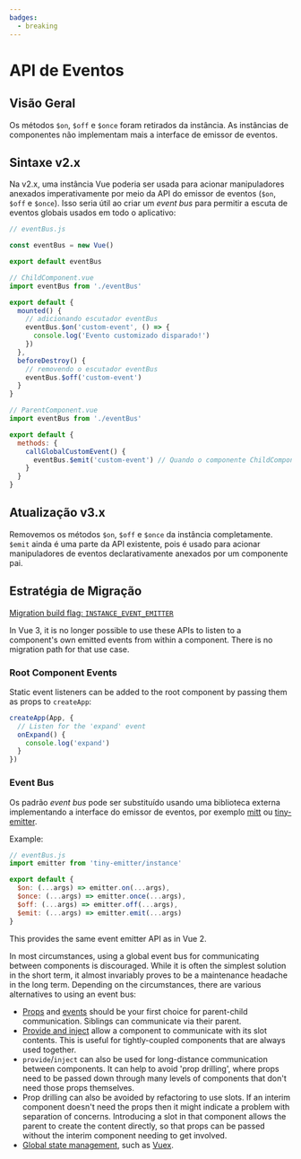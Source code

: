 ```yaml
---
badges:
  - breaking
---
```


# API de Eventos <MigrationBadges :badges="$frontmatter.badges" />

## Visão Geral

Os métodos `$on`, `$off` e `$once` foram retirados da instância. As instâncias de componentes não implementam mais a interface de emissor de eventos.

## Sintaxe v2.x

Na v2.x, uma instância Vue poderia ser usada para acionar manipuladores anexados imperativamente por meio da API do emissor de eventos (`$on`, `$off` e `$once`). Isso seria útil ao criar um _event bus_ para permitir a escuta de eventos globais usados em todo o aplicativo:

```js
// eventBus.js

const eventBus = new Vue()

export default eventBus
```

```js
// ChildComponent.vue
import eventBus from './eventBus'

export default {
  mounted() {
    // adicionando escutador eventBus
    eventBus.$on('custom-event', () => {
      console.log('Evento customizado disparado!')
    })
  },
  beforeDestroy() {
    // removendo o escutador eventBus
    eventBus.$off('custom-event')
  }
}
```

```js
// ParentComponent.vue
import eventBus from './eventBus'

export default {
  methods: {
    callGlobalCustomEvent() {
      eventBus.$emit('custom-event') // Quando o componente ChildComponent for montado, nós teremos uma mensagem no console
    }
  }
}
```

## Atualização v3.x

Removemos os métodos `$on`, `$off` e `$once` da instância completamente. `$emit` ainda é uma parte da API existente, pois é usado para acionar manipuladores de eventos declarativamente anexados por um componente pai.

## Estratégia de Migração

[Migration build flag: `INSTANCE_EVENT_EMITTER`](migration-build.html#compat-configuration)

In Vue 3, it is no longer possible to use these APIs to listen to a component's own emitted events from within a component. There is no migration path for that use case.

### Root Component Events

Static event listeners can be added to the root component by passing them as props to `createApp`:

```js
createApp(App, {
  // Listen for the 'expand' event
  onExpand() {
    console.log('expand')
  }
})
```

### Event Bus

Os padrão _event bus_ pode ser substituído usando uma biblioteca externa implementando a interface do emissor de eventos, por exemplo [mitt](https://github.com/developit/mitt) ou [tiny-emitter](https://github.com/scottcorgan/tiny-emitter).

Example:

```js
// eventBus.js
import emitter from 'tiny-emitter/instance'

export default {
  $on: (...args) => emitter.on(...args),
  $once: (...args) => emitter.once(...args),
  $off: (...args) => emitter.off(...args),
  $emit: (...args) => emitter.emit(...args)
}
```

This provides the same event emitter API as in Vue 2.

In most circumstances, using a global event bus for communicating between components is discouraged. While it is often the simplest solution in the short term, it almost invariably proves to be a maintenance headache in the long term. Depending on the circumstances, there are various alternatives to using an event bus:

* [Props](/guide/component-basics.html#passing-data-to-child-components-with-props) and [events](/guide/component-basics.html#listening-to-child-components-events) should be your first choice for parent-child communication. Siblings can communicate via their parent.
* [Provide and inject](/guide/component-provide-inject.html) allow a component to communicate with its slot contents. This is useful for tightly-coupled components that are always used together.
* `provide`/`inject` can also be used for long-distance communication between components. It can help to avoid 'prop drilling', where props need to be passed down through many levels of components that don't need those props themselves.
* Prop drilling can also be avoided by refactoring to use slots. If an interim component doesn't need the props then it might indicate a problem with separation of concerns. Introducing a slot in that component allows the parent to create the content directly, so that props can be passed without the interim component needing to get involved.
* [Global state management](/guide/state-management.html), such as [Vuex](https://next.vuex.vuejs.org/).
